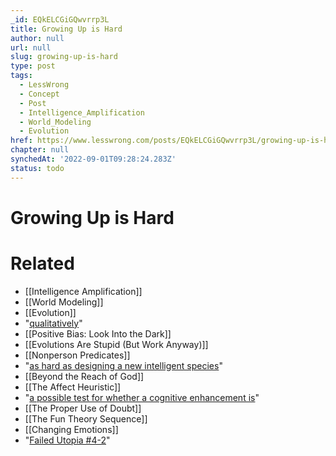 ```yaml
---
_id: EQkELCGiGQwvrrp3L
title: Growing Up is Hard
author: null
url: null
slug: growing-up-is-hard
type: post
tags:
  - LessWrong
  - Concept
  - Post
  - Intelligence_Amplification
  - World_Modeling
  - Evolution
href: https://www.lesswrong.com/posts/EQkELCGiGQwvrrp3L/growing-up-is-hard
chapter: null
synchedAt: '2022-09-01T09:28:24.283Z'
status: todo
---
```


# Growing Up is Hard


# Related

- [[Intelligence Amplification]]
- [[World Modeling]]
- [[Evolution]]
- "[qualitatively](/lw/ti/qualitative_strategies_of_friendliness/)"
- [[Positive Bias: Look Into the Dark]]
- [[Evolutions Are Stupid (But Work Anyway)]]
- [[Nonperson Predicates]]
- "[as hard as designing a new intelligent species](/lw/x7/cant_unbirth_a_child/)"
- [[Beyond the Reach of God]]
- [[The Affect Heuristic]]
- "[a possible test for whether a cognitive enhancement is](http://www.nickbostrom.com/evolution.pdf)"
- [[The Proper Use of Doubt]]
- [[The Fun Theory Sequence]]
- [[Changing Emotions]]
- "[Failed Utopia #4-2](/lw/xu/failed_utopia_42/)"